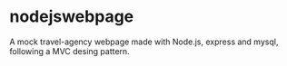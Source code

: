 # nodejswebpage
A mock travel-agency webpage made with Node.js, express and mysql, following a MVC desing pattern.

